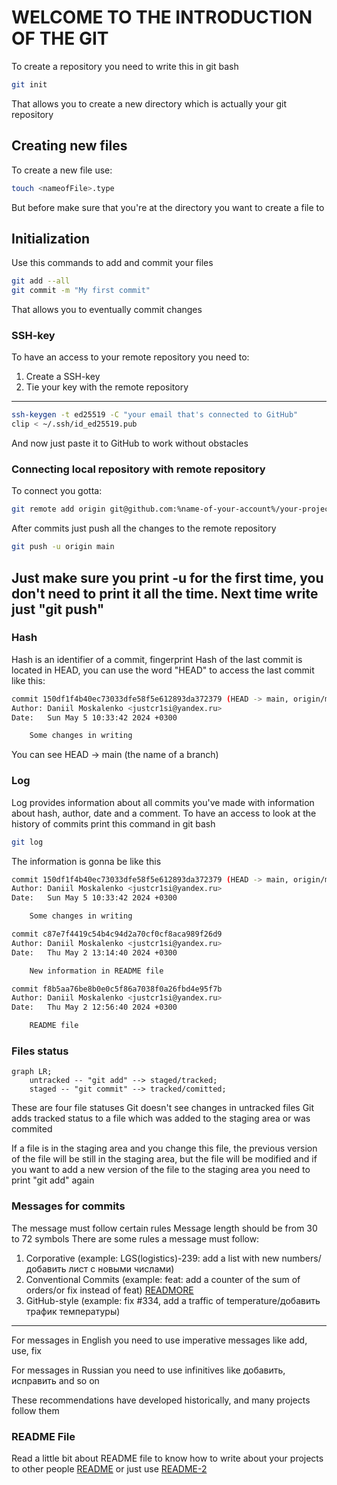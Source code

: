 # WELCOME TO THE INTRODUCTION OF THE GIT
To create a repository you need to write this in git bash
```bash
git init
```
That allows you to create a new directory which is actually your git repository

## Creating new files
To create a new file use:
```bash
touch <nameofFile>.type
```
But before make sure that you're at the directory you want to create a file to

## Initialization
Use this commands to add and commit your files
```bash
git add --all
git commit -m "My first commit"
```
That allows you to eventually commit changes

### SSH-key
To have an access to your remote repository you need to:
1. Create a SSH-key
2. Tie your key with the remote repository
---
```bash
ssh-keygen -t ed25519 -C "your email that's connected to GitHub"
clip < ~/.ssh/id_ed25519.pub
```
And now just paste it to GitHub to work without obstacles

### Connecting local repository with remote repository
To connect you gotta:
```bash
git remote add origin git@github.com:%name-of-your-account%/your-project.git
```
After commits just push all the changes to the remote repository
```bash
git push -u origin main
```
Just make sure you print -u for the first time, you don't need to print it all the time. Next time write just "git push"
---
### Hash
Hash is an identifier of a commit, fingerprint
Hash of the last commit is located in HEAD, you can use the word "HEAD" to access the last commit like this:
```bash
commit 150df1f4b40ec73033dfe58f5e612893da372379 (HEAD -> main, origin/main)
Author: Daniil Moskalenko <justcr1si@yandex.ru>
Date:   Sun May 5 10:33:42 2024 +0300

    Some changes in writing
```
You can see HEAD -> main (the name of a branch)
### Log
Log provides information about all commits you've made with information about hash, author, date and a comment. To have an access to look at the history of commits print this command in git bash
```bash
git log
```
The information is gonna be like this
```bash
commit 150df1f4b40ec73033dfe58f5e612893da372379 (HEAD -> main, origin/main)
Author: Daniil Moskalenko <justcr1si@yandex.ru>
Date:   Sun May 5 10:33:42 2024 +0300

    Some changes in writing

commit c87e7f4419c54b4c94d2a70cf0cf8aca989f26d9
Author: Daniil Moskalenko <justcr1si@yandex.ru>
Date:   Thu May 2 13:14:40 2024 +0300

    New information in README file

commit f8b5aa76be8b0e0c5f86a7038f0a26fbd4e95f7b
Author: Daniil Moskalenko <justcr1si@yandex.ru>
Date:   Thu May 2 12:56:40 2024 +0300

    README file
```
### Files status
```mermaid
graph LR;
    untracked -- "git add" --> staged/tracked;
    staged -- "git commit" --> tracked/comitted;

```
These are four file statuses
Git doesn't see changes in untracked files
Git adds tracked status to a file which was added to the staging area or was commited

If a file is in the staging area and you change this file, the previous
version of the file will be still in the staging area, but the file will
be modified and if you want to add a new version of the file to the
staging area you need to print "git add" again
### Messages for commits
The message must follow certain rules
Message length should be from 30 to 72 symbols
There are some rules a message must follow:
1. Corporative (example: LGS(logistics)-239: add a list with new numbers/добавить лист с новыми числами)
2. Conventional Commits (example: feat: add a counter of the sum of orders/or fix instead of feat) [READMORE](https://www.conventionalcommits.org/ru/v1.0.0-beta.4/#спецификация "Conventional documentation")
3. GitHub-style (example: fix #334, add a traffic of temperature/добавить трафик температуры)
---
For messages in English you need to use imperative messages like add, use, fix

For messages in Russian you need to use infinitives like добавить, исправить and so on <br>

These recommendations have developed historically, and many projects follow them
### README File
Read a little bit about README file to know how to write about your projects to other people
[README](https://practicum.yandex.ru/trainer/git-basics/lesson/c6b9607c-e8bc-4446-89f9-c74522c3492f/ "Yandex Practicum documentation") or just use [README-2](https://gist.github.com/fomvasss/8dd8cd7f88c67a4e3727f9d39224a84c "GitHub documentation")